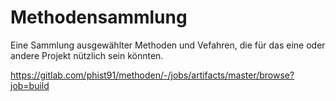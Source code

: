 # Methodensammlung
Eine Sammlung ausgewählter Methoden und Vefahren, die für das eine oder andere Projekt nützlich sein könnten.

https://gitlab.com/phist91/methoden/-/jobs/artifacts/master/browse?job=build
